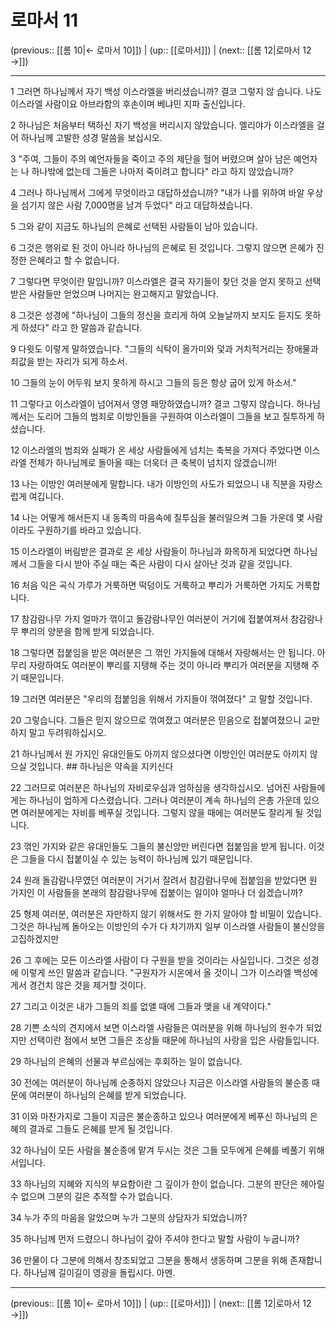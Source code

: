 # 로마서 11

(previous:: [[롬 10|← 로마서 10]]) | (up:: [[로마서]]) | (next:: [[롬 12|로마서 12 →]])

***




1 
그러면 하나님께서 자기 백성 이스라엘을 버리셨습니까? 결코 그렇지 않 습니다. 나도 이스라엘 사람이요 아브라함의 후손이며 베냐민 지파 출신입니다. 



2 
하나님은 처음부터 택하신 자기 백성을 버리시지 않았습니다. 엘리야가 이스라엘을 걸어 하나님께 고발한 성경 말씀을 보십시오. 



3 
"주여, 그들이 주의 예언자들을 죽이고 주의 제단을 헐어 버렸으며 살아 남은 예언자는 나 하나밖에 없는데 그들은 나마저 죽이려고 합니다" 라고 하지 않았습니까? 



4 
그러나 하나님께서 그에게 무엇이라고 대답하셨습니까? "내가 나를 위하여 바알 우상을 섬기지 않은 사람 7,000명을 남겨 두었다" 라고 대답하셨습니다. 



5 
그와 같이 지금도 하나님의 은혜로 선택된 사람들이 남아 있습니다. 



6 
그것은 행위로 된 것이 아니라 하나님의 은혜로 된 것입니다. 그렇지 않으면 은혜가 진정한 은혜라고 할 수 없습니다. 



7 
그렇다면 무엇이란 말입니까? 이스라엘은 결국 자기들이 찾던 것을 얻지 못하고 선택받은 사람들만 얻었으며 나머지는 완고해지고 말았습니다. 



8 
그것은 성경에 "하나님이 그들의 정신을 흐리게 하여 오늘날까지 보지도 듣지도 못하게 하셨다" 라고 한 말씀과 같습니다. 



9 
다윗도 이렇게 말하였습니다. "그들의 식탁이 올가미와 덫과 거치적거리는 장애물과 죄값을 받는 자리가 되게 하소서. 



10 
그들의 눈이 어두워 보지 못하게 하시고 그들의 등은 항상 굽어 있게 하소서." 



11 
그렇다고 이스라엘이 넘어져서 영영 패망하였습니까? 결코 그렇지 않습니다. 하나님께서는 도리어 그들의 범죄로 이방인들을 구원하여 이스라엘이 그들을 보고 질투하게 하셨습니다. 



12 
이스라엘의 범죄와 실패가 온 세상 사람들에게 넘치는 축복을 가져다 주었다면 이스라엘 전체가 하나님께로 돌아올 때는 더욱더 큰 축복이 넘치지 않겠습니까! 



13 
나는 이방인 여러분에게 말합니다. 내가 이방인의 사도가 되었으니 내 직분을 자랑스럽게 여깁니다. 



14 
나는 어떻게 해서든지 내 동족의 마음속에 질투심을 불러일으켜 그들 가운데 몇 사람이라도 구원하기를 바라고 있습니다. 



15 
이스라엘이 버림받은 결과로 온 세상 사람들이 하나님과 화목하게 되었다면 하나님께서 그들을 다시 받아 주실 때는 죽은 사람이 다시 살아난 것과 같을 것입니다. 



16 
처음 익은 곡식 가루가 거룩하면 떡덩이도 거룩하고 뿌리가 거룩하면 가지도 거룩합니다. 



17 
참감람나무 가지 얼마가 꺾이고 돌감람나무인 여러분이 거기에 접붙여져서 참감람나무 뿌리의 양분을 함께 받게 되었습니다. 



18 
그렇다면 접붙임을 받은 여러분은 그 꺾인 가지들에 대해서 자랑해서는 안 됩니다. 아무리 자랑하여도 여러분이 뿌리를 지탱해 주는 것이 아니라 뿌리가 여러분을 지탱해 주기 때문입니다. 



19 
그러면 여러분은 "우리의 접붙임을 위해서 가지들이 꺾여졌다" 고 말할 것입니다. 



20 
그렇습니다. 그들은 믿지 않으므로 꺾여졌고 여러분은 믿음으로 접붙여졌으니 교만하지 말고 두려워하십시오. 



21 
하나님께서 원 가지인 유대인들도 아끼지 않으셨다면 이방인인 여러분도 아끼지 않으실 것입니다. ## 하나님은 약속을 지키신다 



22 
그러므로 여러분은 하나님의 자비로우심과 엄하심을 생각하십시오. 넘어진 사람들에게는 하나님이 엄하게 다스렸습니다. 그러나 여러분이 계속 하나님의 은총 가운데 있으면 여러분에게는 자비를 베푸실 것입니다. 그렇지 않을 때에는 여러분도 잘리게 될 것입니다. 



23 
꺾인 가지와 같은 유대인들도 그들의 불신앙만 버린다면 접붙임을 받게 됩니다. 이것은 그들을 다시 접붙이실 수 있는 능력이 하나님께 있기 때문입니다. 



24 
원래 돌감람나무였던 여러분이 거기서 잘려서 참감람나무에 접붙임을 받았다면 원 가지인 이 사람들을 본래의 참감람나무에 접붙이는 일이야 얼마나 더 쉽겠습니까? 



25 
형제 여러분, 여러분은 자만하지 않기 위해서도 한 가지 알아야 할 비밀이 있습니다. 그것은 하나님께 돌아오는 이방인의 수가 다 차기까지 일부 이스라엘 사람들이 불신앙을 고집하겠지만 



26 
그 후에는 모든 이스라엘 사람이 다 구원을 받을 것이라는 사실입니다. 그것은 성경에 이렇게 쓰인 말씀과 같습니다. "구원자가 시온에서 올 것이니 그가 이스라엘 백성에게서 경건치 않은 것을 제거할 것이다. 



27 
그리고 이것은 내가 그들의 죄를 없앨 때에 그들과 맺을 내 계약이다." 



28 
기쁜 소식의 견지에서 보면 이스라엘 사람들은 여러분을 위해 하나님의 원수가 되었지만 선택이란 점에서 보면 그들은 조상들 때문에 하나님의 사랑을 입은 사람들입니다. 



29 
하나님의 은혜의 선물과 부르심에는 후회하는 일이 없습니다. 



30 
전에는 여러분이 하나님께 순종하지 않았으나 지금은 이스라엘 사람들의 불순종 때문에 여러분이 하나님의 은혜를 받게 되었습니다. 



31 
이와 마찬가지로 그들이 지금은 불순종하고 있으나 여러분에게 베푸신 하나님의 은혜의 결과로 그들도 은혜를 받게 될 것입니다. 



32 
하나님이 모든 사람을 불순종에 맡겨 두시는 것은 그들 모두에게 은혜를 베풀기 위해서입니다. 



33 
하나님의 지혜와 지식의 부요함이란 그 깊이가 한이 없습니다. 그분의 판단은 헤아릴 수 없으며 그분의 길은 추적할 수가 없습니다. 



34 
누가 주의 마음을 알았으며 누가 그분의 상담자가 되었습니까? 



35 
하나님께 먼저 드렸으니 하나님이 갚아 주셔야 한다고 말할 사람이 누굽니까? 



36 
만물이 다 그분에 의해서 창조되었고 그분을 통해서 생동하며 그분을 위해 존재합니다. 하나님께 길이길이 영광을 돌립시다. 아멘.

***

(previous:: [[롬 10|← 로마서 10]]) | (up:: [[로마서]]) | (next:: [[롬 12|로마서 12 →]])
